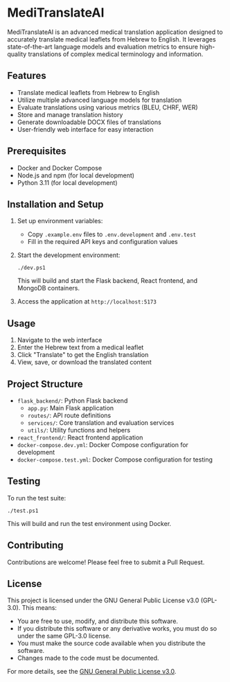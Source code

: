 # MediTranslateAI

MediTranslateAI is an advanced medical translation application designed to accurately translate medical leaflets from Hebrew to English. It leverages state-of-the-art language models and evaluation metrics to ensure high-quality translations of complex medical terminology and information.

## Features

- Translate medical leaflets from Hebrew to English
- Utilize multiple advanced language models for translation
- Evaluate translations using various metrics (BLEU, CHRF, WER)
- Store and manage translation history
- Generate downloadable DOCX files of translations
- User-friendly web interface for easy interaction

## Prerequisites

- Docker and Docker Compose
- Node.js and npm (for local development)
- Python 3.11 (for local development)

## Installation and Setup

1. Set up environment variables:
   - Copy `.example.env` files to `.env.development` and `.env.test`
   - Fill in the required API keys and configuration values

2. Start the development environment:
   ```
   ./dev.ps1
   ```
   This will build and start the Flask backend, React frontend, and MongoDB containers.

3. Access the application at `http://localhost:5173`

## Usage

1. Navigate to the web interface
2. Enter the Hebrew text from a medical leaflet
3. Click "Translate" to get the English translation
4. View, save, or download the translated content

## Project Structure

- `flask_backend/`: Python Flask backend
  - `app.py`: Main Flask application
  - `routes/`: API route definitions
  - `services/`: Core translation and evaluation services
  - `utils/`: Utility functions and helpers
- `react_frontend/`: React frontend application
- `docker-compose.dev.yml`: Docker Compose configuration for development
- `docker-compose.test.yml`: Docker Compose configuration for testing

## Testing

To run the test suite:

```
./test.ps1
```

This will build and run the test environment using Docker.

## Contributing

Contributions are welcome! Please feel free to submit a Pull Request.

## License

This project is licensed under the GNU General Public License v3.0 (GPL-3.0). This means:

- You are free to use, modify, and distribute this software.
- If you distribute this software or any derivative works, you must do so under the same GPL-3.0 license.
- You must make the source code available when you distribute the software.
- Changes made to the code must be documented.

For more details, see the [GNU General Public License v3.0](https://www.gnu.org/licenses/gpl-3.0.en.html).